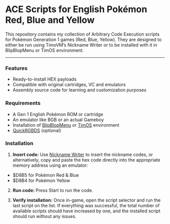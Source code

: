 # ACE Scripts for English Pokémon Red, Blue and Yellow

This repository contains my collection of Arbitrary Code Execution scripts for Pokémon Generation 1 games (Red, Blue, Yellow).
They are designed to either be run using TimoVM’s Nickname Writer or to be installed with it in BlipBlopMenu or TimOS environment.

----
### Features

- Ready-to-install HEX payloads
- Compatible with original cartridges, VC and emulators
- Assembly source code for learning and customization purposes


### Requirements
- A Gen 1 English Pokémon ROM or cartridge
- An emulator like BGB or an actual Gameboy
- Installation of [BlipBlopMenu](https://github.com/M4n0zz/BlipBlopMenu2) or [TimOS](https://glitchcity.wiki/wiki/Guides:TimoVM%27s_gen_1_ACE_setups) environment
- [QuickRGBDS](https://github.com/M4n0zz/QuickRGBDS) (optional)


### Installation

1. **Insert code:**
Use [Nickname Writer](https://glitchcity.wiki/wiki/Guides:Nickname_Writer_Codes) to insert the nickname codes, or alternatively, copy and paste the hex code directly into the appropriate memory address using an emulator:
- $D8B5 for Pokémon Red & Blue
- $D8B4 for Pokémon Yellow

2. **Run code:**
Press Start to run the code.

3. **Verify installation:**
Once in-game, open the script selector and run the last script on the list. If everything was successful, the total number of available scripts should have increased by one, and the installed script should run without any issues.

